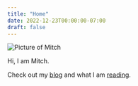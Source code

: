 ```yaml
---
title: "Home"
date: 2022-12-23T00:00:00-07:00
draft: false
---
```


<img src="/circle-headshot-green.png" alt="Picture of Mitch" class="mx-auto w-48 sm:w-64 mb-6"/>

Hi, I am Mitch.

Check out my [blog](/blog) and what I am [reading](/books).

